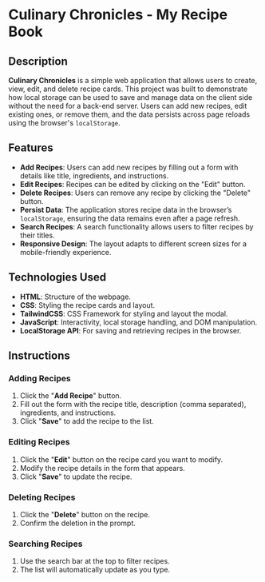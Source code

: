 # Culinary Chronicles - My Recipe Book

## Description

**Culinary Chronicles** is a simple web application that allows users to create, view, edit, and delete recipe cards. This project was built to demonstrate how local storage can be used to save and manage data on the client side without the need for a back-end server. Users can add new recipes, edit existing ones, or remove them, and the data persists across page reloads using the browser's `localStorage`.

## Features

- **Add Recipes**: Users can add new recipes by filling out a form with details like title, ingredients, and instructions.
- **Edit Recipes**: Recipes can be edited by clicking on the "Edit" button.
- **Delete Recipes**: Users can remove any recipe by clicking the "Delete" button.
- **Persist Data**: The application stores recipe data in the browser’s `localStorage`, ensuring the data remains even after a page refresh.
- **Search Recipes**: A search functionality allows users to filter recipes by their titles.
- **Responsive Design**: The layout adapts to different screen sizes for a mobile-friendly experience.

## Technologies Used

- **HTML**: Structure of the webpage.
- **CSS**: Styling the recipe cards and layout.
- **TailwindCSS**: CSS Framework for styling and layout the modal. 
- **JavaScript**: Interactivity, local storage handling, and DOM manipulation.
- **LocalStorage API**: For saving and retrieving recipes in the browser.

## Instructions
### Adding Recipes 
1. Click the "**Add Recipe**" button.
2. Fill out the form with the recipe title, description (comma separated), ingredients, and instructions.
3. Click "**Save**" to add the recipe to the list.
### Editing Recipes 
1. Click the "**Edit**" button on the recipe card you want to modify.
2. Modify the recipe details in the form that appears.
3. Click "**Save**" to update the recipe.
### Deleting Recipes
1. Click the "**Delete**" button on the recipe. 
2. Confirm the deletion in the prompt.
### Searching Recipes
1. Use the search bar at the top to filter recipes.
2. The list will automatically update as you type. 

